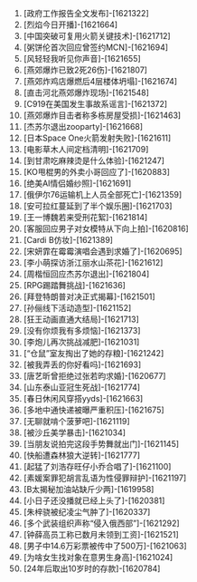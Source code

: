
1. [政府工作报告全文发布]-[1621322]
1. [烈焰今日开播]-[1621664]
1. [中国突破可复用火箭关键技术]-[1621712]
1. [粥饼伦首次回应曾签约MCN]-[1621694]
1. [风轻轻我听见你声音]-[1621655]
1. [燕郊爆炸已致2死26伤]-[1621807]
1. [燕郊炸鸡店爆燃后4层楼体坍塌]-[1621674]
1. [直击河北燕郊爆炸现场]-[1621548]
1. [C919在美国发生事故系谣言]-[1621372]
1. [燕郊爆炸目击者称多栋房屋受损]-[1621463]
1. [杰苏尔退出zooparty]-[1621668]
1. [日本Space One火箭发射失败]-[1621611]
1. [电影草木人间定档清明]-[1621709]
1. [到甘肃吃麻辣烫是什么体验]-[1621247]
1. [KO甩棍男的外卖小哥回应了]-[1620883]
1. [绝美AI情侣婚纱照]-[1621691]
1. [俄伊尔76运输机上人员全部死亡]-[1621359]
1. [安可拉红蔓延到了半个娱乐圈]-[1621703]
1. [王一博魏若来受刑花絮]-[1621814]
1. [客服回应男子对女模特从下向上拍]-[1620816]
1. [Cardi B仿妆]-[1621389]
1. [宋妍霏在霉霉演唱会遇到求婚了]-[1620695]
1. [李小萌探访浙江丽水山茶花]-[1621612]
1. [周楷恒回应杰苏尔退出]-[1621804]
1. [RPG踢踏舞挑战]-[1621636]
1. [拜登特朗普对决正式揭幕]-[1621501]
1. [孙俪线下活动造型]-[1621152]
1. [狂王动画直通大结局]-[1621713]
1. [没有你烦我有多烦恼]-[1621373]
1. [李炮儿再次挑战减肥]-[1621031]
1. [“仓鼠”室友掏出了她的存粮]-[1621242]
1. [被我弄丢的你好看吗]-[1621693]
1. [唐艺昕曾拒绝过张若昀求婚]-[1620677]
1. [山东泰山亚冠生死战]-[1621774]
1. [春日休闲风穿搭yyds]-[1621663]
1. [多地中通快递被曝严重积压]-[1621675]
1. [无聊就啃个菠萝吧]-[1621119]
1. [被沙丘美学暴击]-[1621034]
1. [当朋友说拍完这段手势舞就出门]-[1621145]
1. [快船遭森林狼大逆转]-[1621777]
1. [起猛了刘浩存旺仔小乔合唱了]-[1621100]
1. [素媛案罪犯胡言乱语为性侵罪辩护]-[1621197]
1. [B太揭秘加油站缺斤少两]-[1619958]
1. [小日子还没播就已经上头了]-[1620381]
1. [朱梓骁被纪凌尘气肿了]-[1620337]
1. [多个武装组织声称“侵入俄西部”]-[1621292]
1. [钟薛高员工称已数月未领到工资]-[1621521]
1. [男子中14.6万彩票被传中了500万]-[1621063]
1. [为啥女生找对象在意男生身高]-[1621024]
1. [24年后取出10岁时的存款]-[1620784]
